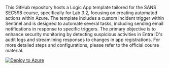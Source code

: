 
This GitHub repository hosts a Logic App template tailored for the SANS SEC598 course, specifically for Lab 3.2, focusing on creating automated actions within Azure. The template includes a custom incident trigger within Sentinel and is designed to automate several tasks, including sending email notifications in response to specific triggers. The primary objective is to enhance security monitoring by detecting suspicious activities in Entra ID's audit logs and streamlining responses to changes in app registrations. For more detailed steps and configurations, please refer to the official course material. 


[![Deploy to Azure](https://aka.ms/deploytoazurebutton)](https://portal.azure.com/#create/Microsoft.Template/uri/https%3A%2F%2Fraw.githubusercontent.com/Vjeroen/SANSSEC598-Resources/main/lab-resources/LogicApps/SEC598-Secrets/azuredeploy.json)
